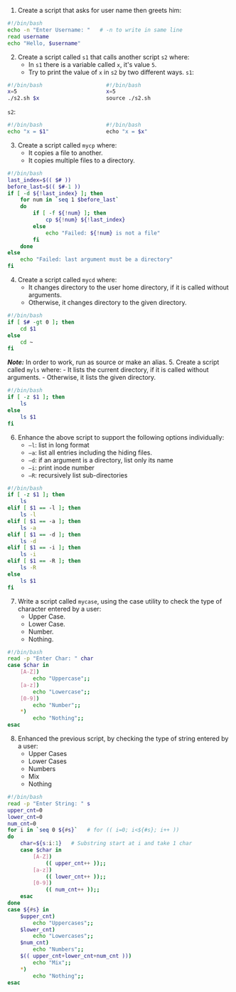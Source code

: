 1. Create a script that asks for user name then greets him:
```bash
#!/bin/bash
echo -n "Enter Username: "   # -n to write in same line
read username
echo "Hello, $username"
```
2. Create a script called `s1` that calls another script `s2` where:
	- In `s1` there is a variable called `x`, it's value `5`.
	- Try to print the value of `x` in `s2` by two different ways.
`s1`:
```bash
#!/bin/bash                    #!/bin/bash
x=5                            x=5
./s2.sh $x                     source ./s2.sh
```
`s2`:
```bash
#!/bin/bash                    #!/bin/bash
echo "x = $1"                  echo "x = $x"
```
3. Create a script called `mycp` where:
	- It copies a file to another.
	- It copies multiple files to a directory.
```bash
#!/bin/bash
last_index=$(( $# ))
before_last=$(( $#-1 ))
if [ -d ${!last_index} ]; then
	for num in `seq 1 $before_last`
	do
		if [ -f ${!num} ]; then
			cp ${!num} ${!last_index}
		else
			echo "Failed: ${!num} is not a file"
		fi
	done
else
	echo "Failed: last argument must be a directory"
fi
```
4. Create a script called `mycd` where:
	- It changes directory to the user home directory, if it is called without arguments.
	- Otherwise, it changes directory to the given directory.
```bash
#!/bin/bash
if [ $# -gt 0 ]; then
	cd $1
else
	cd ~
fi
```
***Note:*** In order to work, run as source or make an alias.
5. Create a script called `myls` where:
	- It lists the current directory, if it is called without arguments.
	- Otherwise, it lists the given directory.
```bash
#!/bin/bash
if [ -z $1 ]; then
	ls
else
	ls $1
fi
```
6. Enhance the above script to support the following options individually:
	- `–l`: list in long format
	- `–a`: list all entries including the hiding files.
	- `–d`: if an argument is a directory, list only its name
	- `–i`: print inode number
	- `–R`: recursively list sub-directories
```bash
#!/bin/bash
if [ -z $1 ]; then
	ls
elif [ $1 == -l ]; then
	ls -l
elif [ $1 == -a ]; then
	ls -a
elif [ $1 == -d ]; then
	ls -d
elif [ $1 == -i ]; then
	ls -i
elif [ $1 == -R ]; then
	ls -R
else
	ls $1
fi
```
7. Write a script called `mycase`, using the case utility to check the type of character entered by a user:
	- Upper Case.
	- Lower Case.
	- Number.
	- Nothing.
```bash
#!/bin/bash
read -p "Enter Char: " char
case $char in
	[A-Z])
		echo "Uppercase";;
	[a-z])
		echo "Lowercase";;
	[0-9])
		echo "Number";;
	*)
		echo "Nothing";;
esac
```
8. Enhanced the previous script, by checking the type of string entered by a user:
	- Upper Cases
	- Lower Cases
	- Numbers
	- Mix
	- Nothing
```bash
#!/bin/bash
read -p "Enter String: " s
upper_cnt=0
lower_cnt=0
num_cnt=0
for i in `seq 0 ${#s}`   # for (( i=0; i<${#s}; i++ ))
do
	char=${s:i:1}   # Substring start at i and take 1 char
	case $char in
		[A-Z])
			(( upper_cnt++ ));;
		[a-z])
			(( lower_cnt++ ));;
		[0-9])
			(( num_cnt++ ));;
	esac
done
case ${#s} in
	$upper_cnt)
		echo "Uppercases";;
	$lower_cnt)
		echo "Lowercases";;
	$num_cnt)
		echo "Numbers";;
	$(( upper_cnt+lower_cnt+num_cnt )))
		echo "Mix";;
	*)
		echo "Nothing";;
esac
```
